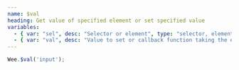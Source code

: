 ```yaml
---
name: $val
heading: Get value of specified element or set specified value
variables:
  - { var: "sel", desc: "Selector or element", type: "selector, element", req: true }
  - { var: "val", desc: "Value to set or callback function taking the element, index, and existing value", type: "string, callback" }
---
```


```javascript
Wee.$val('input');
```